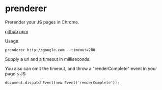 # prenderer

Prerender your JS pages in Chrome.

[github](https://github.com/seanmorris/prenderer)
[npm](https://www.npmjs.com/package/prenderer)

Usage:

```
prenderer http://google.com --timeout=200
```

Supply a url and a timeout in milliseconds.

You also can omit the timeout, and throw a "renderComplete" event in your page's JS:

```
document.dispatchEvent(new Event('renderComplete'));
```